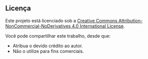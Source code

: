 ## Licença

Este projeto está licenciado sob a [Creative Commons Attribution-NonCommercial-NoDerivatives 4.0 International License](https://creativecommons.org/licenses/by-nc-sa/4.0/).

Você pode compartilhar este trabalho, desde que:
- Atribua o devido crédito ao autor.
- Não o utilize para fins comerciais.

